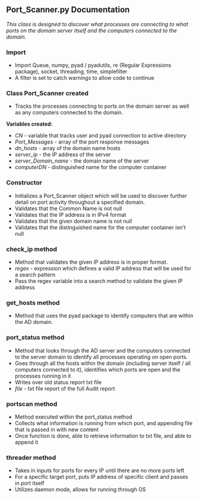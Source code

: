 ## Port_Scanner.py Documentation

_This class is designed to discover what processes are connecting to what ports on the domain server itself and the computers connected to the domain._

### Import
* Import Queue, numpy, pyad / pyadutils, re (Regular Expressions package), socket, threading, time, simplefilter
* A filter is set to catch warnings to allow code to continue

### Class Port_Scanner created
* Tracks the processes connecting to ports on the domain server as well as any computers connected to the domain.

**Variables created:**
* _CN_ - variable that tracks user and pyad connection to active directory
* _Port_Messages_ - array of the port response messages
* _dn_hosts_ - array of the domain name hosts
* _server_ip_ - the IP address of the server
* _server_Domain_name_ - the domain name of the server
* _computerDN_ - distinguished name for the computer container 

### Constructor 
* Initializes a Port_Scanner object which will be used to discover further detail on port activity throughout a specified domain.
* Validates that the Common Name is not null
* Validates that the IP address is in IPv4 format
* Validates that the given domain name is not null
* Validates that the distinguished name for the computer container isn't null

### check_ip method 
* Method that validates the given IP address is in proper format.
* _regex_ - expression which defines a valid IP address that will be used for a search pattern
* Pass the regex variable into a search method to validate the given IP address

### get_hosts method
* Method that uses the pyad package to identify computers that are within the AD domain.

### port_status method
* Method that looks through the AD server and the computers connected to the server domain to identify all processes operating on open ports.
* Goes through all the hosts within the domain (including server itself / all computers connected to it), identifies which ports are open and the processes running in it
* Writes over old status report txt file
* _file_ - txt file report of the full Audit report

### portscan method
* Method executed within the port_status method 
* Collects what information is running from which port, and appending file that is passed in with new content 
* Once function is done, able to retrieve information to txt file, and able to append it 

### threader method
* Takes in inputs for ports for every IP until there are no more ports left
* For a specific target port, puts IP address of specific client and passes in port itself 
* Utilizes daemon mode, allows for running through OS 





